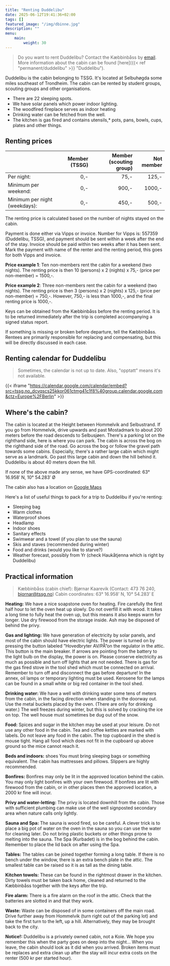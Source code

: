 ```yaml
---
title: "Renting Duddelibu"
date: 2025-06-12T19:41:36+02:00
tags: []
featured_image: "/img/dbinne.jpg"
description: ""
menu:
    main:
        weight: 30
---
```


> Do you want to rent Duddelibu? Contact the Kæbbinbåss by [email](mailto:duddelibu@tssg.no).
> More information about the cabin can be found [here]({{< ref "permanent/duddelibu" >}} "Duddelibu").
<!-- > Rental instructions in English are available [here](/doc/utleieinstruks_en.pdf). -->

Duddelibu is the cabin belonging to TSSG.
It's located at Selbuhøgda some miles southeast of Trondheim.
The cabin can be rented by student groups, scouting groups and other organisations.

* There are 22 sleeping spots.
* We have solar panels which power indoor lighting.
* The woodfired fireplace serves as indoor heating
* Drinking water can be fetched from the well.
* The kitchen is gas fired and contains utensils,* pots, pans, bowls, cups, plates and other things.

## Renting prices

| | Member (TSSG) | Member (scouting group) | Not member |
|:---|---:|---:|---:|
| Per night: | 0,- | 75,- | 125,- |
| Minimum per weekend: | 0,- | 900,- | 1000,- |
| Minimum per night (weekdays): | 0,- | 450,- | 500,- |

The renting price is calculated based on the number of nights stayed on the cabin.

Payment is done either via Vipps or invoice.
Number for Vipps is: 557359 (Duddelibu, TSSG), and payment should be sent within a week after the end of the stay.
Invoice should be paid within two weeks after it has been sent.
Mark the payment with name of the renter and the renting period, this goes for both Vipps and invoice.

**Price example 1**: Ten non-members rent the cabin for a weekend (two nights).
The renting price is then 10 (persons) x 2 (nights) x 75,- (price per non-member) = 1500,-.

**Price example 2**: Three non-members rent the cabin for a weekend (two nights).
The renting price is then 3 (persons) x 2 (nights) x 125,- (price per non-member) = 750,-.
However, 750,- is less than 1000,-, and the final renting price is 1000,-.

Keys can be obtained from the Kæbbinbåss before the renting period.
It is to be returned immediately after the trip is completed accompanying a signed status report.

If something is missing or broken before departure, tell the Kæbbinbåss.
Rentees are primarily responsible for replacing and compensating, but this will be directly discussed in each case.

## Renting calendar for Duddelibu

> Sometimes, the calendar is not up to date.
> Also, "opptatt" means it's not available.

{{< iframe "https://calendar.google.com/calendar/embed?src=tssg.no_dcvqscs25kkor061ctmg41c1f8%40group.calendar.google.com&ctz=Europe%2FBerlin" >}}

## Where's the cabin?

The cabin is located at the Height between Hommelvik and Selbustrand.
If you go from Hommelvik, drive upwards and past Mostadmark to about 200 meters before the road descends to Selbusjøen.
There's a parking lot on the righthand side, here is where you can park.
The cabin is across the bog on the righthand side of the road.
Go across the bog or follow the gravel path towards some cabins.
Especially, there's a rather large cabin which might serve as a landmark.
Go past this large cabin and down the hill behind it.
Duddelibu is about 40 meters down the hill.

If none of the above made any sense, we have GPS-coordinated: 63° 16.958′ N, 10° 54.283′ Ø

The cabin also has a location on [Google Maps](https://www.google.com/maps/place/Duddelibu/@63.2766037,10.9887312,56180m/data=!3m1!1e3!4m10!1m2!2m1!1sduddelibu!3m6!1s0x466d19000f80b0b5:0x88382045b2a6b903!8m2!3d63.2826636!4d10.9046015!15sCglkdWRkZWxpYnWSAQtzcG9ydHNfY2x1YuABAA!16s%2Fg%2F11w8kcf8r_?entry=ttu&g_ep=EgoyMDI0MDgyNy4wIKXMDSoASAFQAw%3D%3D)

Here's a list of useful things to pack for a trip to Duddelibu if you're renting:

* Sleeping bag
* Warm clothes
* Waterproof shoes
* Headlamp
* Indoor shoes
* Sanitary effects
* Swimwear and a towel (if you plan to use the sauna)
* Skis and staves (recommended during winter)
* Food and drinks (would you like to starve?)
* Weather forecast, possibly from Yr (check Haukåtjenna which is right by Duddelibu)


## Practical information

> Kæbbinbåss (cabin chief): Bjørnar Kaarevik
> (Contact: 473 76 240, bjornar@tssg.no)
> Cabin coordinates: 63° 16.958’ N, 10° 54.283’ E

**Heating:**
We have a nice soapstone oven for heating.
Fire carefully the first half hour to let the oven heat up slowly.
Do not overfill it with wood.
It takes a long time to fully heat the oven up, but this means it also keeps warm for longer.
Use dry firewood from the storage inside. Ash may be disposed of behind the privy.

**Gas and lighting:**
We have generation of electricity by solar panels, and most of the cabin should have electric lights.
The power is turned on by pressing the button labeled ”Hovedbryter AV/PÅ”on the regulator in the attic.
This button is the main breaker.
If arrows are pointing from the battery to the light bulb on the display, the power is on.
Please conserve electricity as much as possible and turn off lights that are not needed.
There is gas for the gas fired stove in the tool shed which must be connected on arrival.
Remember to turn off and disconnect the gas before departure!
In the annex, oil lamps or temporary lighting must be used.
Kerosene for the lamps can be found in a small white or big red container in the tool shed.

**Drinking water:**
We have a well with drinking water some tens of meters from the cabin, in the facing direction when standing in the doorway out.
Use the metal buckets placed by the oven.
(There are only for drinking water.)
The well freezes during winter, but this is solved by cracking the ice on top.
The well house must sometimes be dug out of the snow.

**Food:**
Spices and sugar in the kitchen may be used at your leisure.
Do not use any other food in the cabin.
Tea and coffee kettles are marked with labels.
Do not leave any food in the cabin.
The top cupboard in the shed is mouse tight.
Hang all food which does not fit in the cupboard up above ground so the mice cannot reach it.

**Beds and indoors:**
shoes You must bring sleeping bags or something equivalent.
The cabin has mattresses and pillows.
Slippers are highly recommended.

**Bonfires:**
Bonfires may only be lit in the approved location behind the cabin.
You may only light bonfires with your own firewood.
If bonfires are lit with firewood from the cabin, or in other places then the approved location, a 2000 kr fine will incur.

**Privy and water-letting:**
The privy is located downhill from the cabin.
Those with sufficient plumbing can make use of the well signposted secondary area when nature calls only lightly.

**Sauna and Spa:**
The sauna is wood fired, so be careful.
A clever trick is to place a big pot of water on the oven in the sauna so you can use the water for cleaning later.
Do not bring plastic buckets or other things prone to melting into the sauna.
The Spa (Kurbadet) is in the bog behind the cabin.
Remember to place the lid back on after using the Spa.

**Tables:**
The tables can be joined together forming a long table.
If there is no bench under the window, there is an extra bench plate in the attic.
The smallest table can be raised so it is as tall as the dining table.

**Kitchen towels:**
These can be found in the rightmost drawer in the kitchen.
Dirty towels must be taken back home, cleaned and returned to the Kæbbinbåss together with the keys after the trip.

**Fire alarm:**
There is a fire alarm on the roof in the attic.
Check that the batteries are slotted in and that they work.

**Waste:**
Waste can be disposed of in some containers off the main road.
Drive further away from Hommelvik (turn right out of the parking lot) and take the first turn to the left, up a hill.
Alternatively, they may be brought back to the city.

**Notice!:**
Duddelibu is a privately owned cabin, not a Koie.
We hope you remember this when the party goes on deep into the night...
When you leave, the cabin should look as it did when you arrived.
Broken items must be replaces and extra clean up after the stay will incur extra costs on the renter (500 kr per started hour).
